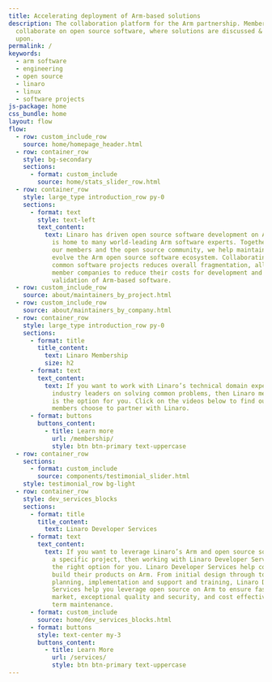 ```yaml
---
title: Accelerating deployment of Arm-based solutions
description: The collaboration platform for the Arm partnership. Members can
  collaborate on open source software, where solutions are discussed & worked
  upon.
permalink: /
keywords:
  - arm software
  - engineering
  - open source
  - linaro
  - linux
  - software projects
js-package: home
css_bundle: home
layout: flow
flow:
  - row: custom_include_row
    source: home/homepage_header.html
  - row: container_row
    style: bg-secondary
    sections:
      - format: custom_include
        source: home/stats_slider_row.html
  - row: container_row
    style: large_type introduction_row py-0
    sections:
      - format: text
        style: text-left
        text_content:
          text: Linaro has driven open source software development on Arm since 2010 and
            is home to many world-leading Arm software experts. Together with
            our members and the open source community, we help maintain and
            evolve the Arm open source software ecosystem. Collaborating on
            common software projects reduces overall fragmentation, allowing
            member companies to reduce their costs for development and
            validation of Arm-based software.
  - row: custom_include_row
    source: about/maintainers_by_project.html
  - row: custom_include_row
    source: about/maintainers_by_company.html
  - row: container_row
    style: large_type introduction_row py-0
    sections:
      - format: title
        title_content:
          text: Linaro Membership
          size: h2
      - format: text
        text_content:
          text: If you want to work with Linaro’s technical domain experts and other
            industry leaders on solving common problems, then Linaro membership
            is the option for you. Click on the videos below to find out why our
            members choose to partner with Linaro.
      - format: buttons
        buttons_content:
          - title: Learn more
            url: /membership/
            style: btn btn-primary text-uppercase
  - row: container_row
    sections:
      - format: custom_include
        source: components/testimonial_slider.html
    style: testimonial_row bg-light
  - row: container_row
    style: dev_services_blocks
    sections:
      - format: title
        title_content:
          text: Linaro Developer Services
      - format: text
        text_content:
          text: If you want to leverage Linaro’s Arm and open source software expertise on
            a specific project, then working with Linaro Developer Services is
            the right option for you. Linaro Developer Services help companies
            build their products on Arm. From initial design through to
            planning, implementation and support and training, Linaro Developer
            Services help you leverage open source on Arm to ensure fast time to
            market, exceptional quality and security, and cost effective long
            term maintenance.
      - format: custom_include
        source: home/dev_services_blocks.html
      - format: buttons
        style: text-center my-3
        buttons_content:
          - title: Learn More
            url: /services/
            style: btn btn-primary text-uppercase
---
```

